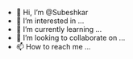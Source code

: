- 👋 Hi, I’m @Subeshkar
- 👀 I’m interested in ...
- 🌱 I’m currently learning ...
- 💞️ I’m looking to collaborate on ...
- 📫 How to reach me ...

<!---
Subeshkar/Subeshkar is a ✨ special ✨ repository because its `README.md` (this file) appears on your GitHub profile.
You can click the Preview link to take a look at your changes.
--->
